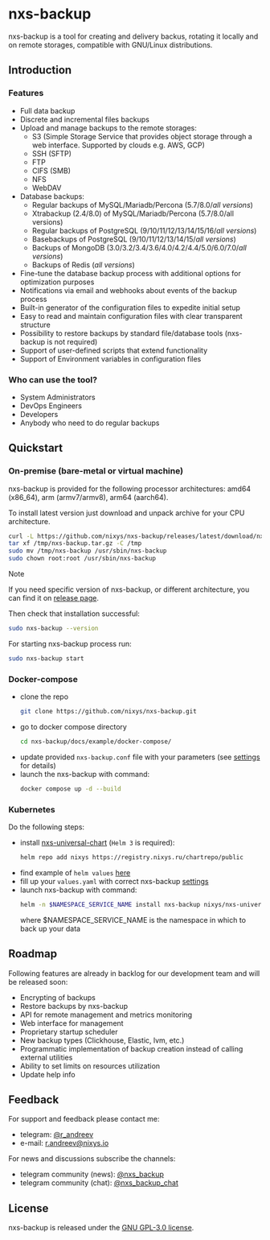 # nxs-backup

nxs-backup is a tool for creating and delivery backus, rotating it locally and on remote storages, compatible with 
GNU/Linux distributions.

## Introduction

### Features

* Full data backup
* Discrete and incremental files backups
* Upload and manage backups to the remote storages:
    * S3 (Simple Storage Service that provides object storage through a web interface. Supported by clouds e.g. AWS,
      GCP)
    * SSH (SFTP)
    * FTP
    * CIFS (SMB)
    * NFS
    * WebDAV
* Database backups:
    * Regular backups of MySQL/Mariadb/Percona (5.7/8.0/_all versions_)
    * Xtrabackup (2.4/8.0) of MySQL/Mariadb/Percona (5.7/8.0/all versions)
    * Regular backups of PostgreSQL (9/10/11/12/13/14/15/16/_all versions_)
    * Basebackups of PostgreSQL (9/10/11/12/13/14/15/_all versions_)
    * Backups of MongoDB (3.0/3.2/3.4/3.6/4.0/4.2/4.4/5.0/6.0/7.0/_all versions_)
    * Backups of Redis (_all versions_)
* Fine-tune the database backup process with additional options for optimization purposes
* Notifications via email and webhooks about events of the backup process
* Built-in generator of the configuration files to expedite initial setup
* Easy to read and maintain configuration files with clear transparent structure
* Possibility to restore backups by standard file/database tools (nxs-backup is not required)
* Support of user-defined scripts that extend functionality
* Support of Environment variables in configuration files

### Who can use the tool?

* System Administrators
* DevOps Engineers
* Developers
* Anybody who need to do regular backups

## Quickstart

### On-premise (bare-metal or virtual machine)

nxs-backup is provided for the following processor architectures: amd64 (x86_64), arm (armv7/armv8), arm64 (aarch64).

To install latest version just download and unpack archive for your CPU architecture.

```bash
curl -L https://github.com/nixys/nxs-backup/releases/latest/download/nxs-backup-amd64.tar.gz -o /tmp/nxs-backup.tar.gz
tar xf /tmp/nxs-backup.tar.gz -C /tmp
sudo mv /tmp/nxs-backup /usr/sbin/nxs-backup
sudo chown root:root /usr/sbin/nxs-backup
```
> [!NOTE]  
> If you need specific version of nxs-backup, or different architecture, you can find it
on [release page](https://github.com/nixys/nxs-backup/releases).

Then check that installation successful:

```sh
sudo nxs-backup --version
```

For starting nxs-backup process run:

```sh
sudo nxs-backup start
```

### Docker-compose

- clone the repo
  ```sh
  git clone https://github.com/nixys/nxs-backup.git
  ```
- go to docker compose directory
  ```sh
  cd nxs-backup/docs/example/docker-compose/
  ```
- update provided `nxs-backup.conf` file with your parameters (see [settings](/docs/settings/README.md) for details)
- launch the nxs-backup with command:
  ```sh
  docker compose up -d --build
  ```

### Kubernetes

Do the following steps:

- install [nxs-universal-chart](https://github.com/nixys/nxs-universal-chart) (`Helm 3` is required):
  ```sh
  helm repo add nixys https://registry.nixys.ru/chartrepo/public
  ```
- find example of `helm values` [here](/docs/example/kubernetes+helm/README.md)
- fill up your `values.yaml` with correct nxs-backup [settings](/docs/settings/README.md)
- launch nxs-backup with command:
  ```sh
  helm -n $NAMESPACE_SERVICE_NAME install nxs-backup nixys/nxs-universal-chart -f values.yaml
  ```
  where $NAMESPACE_SERVICE_NAME is the namespace in which to back up your data

## Roadmap

Following features are already in backlog for our development team and will be released soon:

* Encrypting of backups
* Restore backups by nxs-backup
* API for remote management and metrics monitoring
* Web interface for management
* Proprietary startup scheduler
* New backup types (Clickhouse, Elastic, lvm, etc.)
* Programmatic implementation of backup creation instead of calling external utilities
* Ability to set limits on resources utilization
* Update help info

## Feedback

For support and feedback please contact me:

* telegram: [@r_andreev](https://t.me/r_andreev)
* e-mail: r.andreev@nixys.io

For news and discussions subscribe the channels:

* telegram community (news): [@nxs_backup](https://t.me/nxs_backup)
* telegram community (chat): [@nxs_backup_chat](https://t.me/nxs_backup_chat)

## License

nxs-backup is released under the [GNU GPL-3.0 license](LICENSE).
